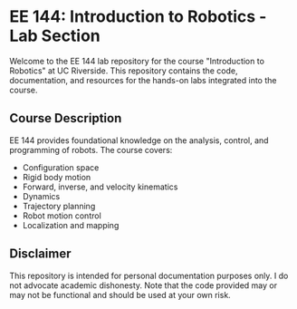 # EE 144: Introduction to Robotics - Lab Section

Welcome to the EE 144 lab repository for the course "Introduction to Robotics" at UC Riverside. This repository contains the code, documentation, and resources for the hands-on labs integrated into the course.

## Course Description

EE 144 provides foundational knowledge on the analysis, control, and programming of robots. The course covers:

- Configuration space
- Rigid body motion
- Forward, inverse, and velocity kinematics
- Dynamics
- Trajectory planning
- Robot motion control
- Localization and mapping

## Disclaimer

This repository is intended for personal documentation purposes only. I do not advocate academic dishonesty. Note that the code provided may or may not be functional and should be used at your own risk.
